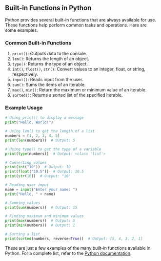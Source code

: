 ## Built-in Functions in Python

Python provides several built-in functions that are always available for use. These functions help perform common tasks and operations. Here are some examples:

### Common Built-in Functions

1. `print()`: Outputs data to the console.
2. `len()`: Returns the length of an object.
3. `type()`: Returns the type of an object.
4. `int()`, `float()`, `str()`: Convert values to an integer, float, or string, respectively.
5. `input()`: Reads input from the user.
6. `sum()`: Sums the items of an iterable.
7. `max()`, `min()`: Return the maximum or minimum value of an iterable.
8. `sorted()`: Returns a sorted list of the specified iterable.

### Example Usage

```python
# Using print() to display a message
print("Hello, World!")

# Using len() to get the length of a list
numbers = [1, 2, 3, 4, 5]
print(len(numbers))  # Output: 5

# Using type() to get the type of a variable
print(type(numbers))  # Output: <class 'list'>

# Converting values
print(int("10"))  # Output: 10
print(float("10.5"))  # Output: 10.5
print(str(10))  # Output: "10"

# Reading user input
name = input("Enter your name: ")
print("Hello, " + name)

# Summing values
print(sum(numbers))  # Output: 15

# Finding maximum and minimum values
print(max(numbers))  # Output: 5
print(min(numbers))  # Output: 1

# Sorting a list
print(sorted(numbers, reverse=True))  # Output: [5, 4, 3, 2, 1]
```

These are just a few examples of the many built-in functions available in Python. For a complete list, refer to the [Python documentation](https://docs.python.org/3/library/functions.html).